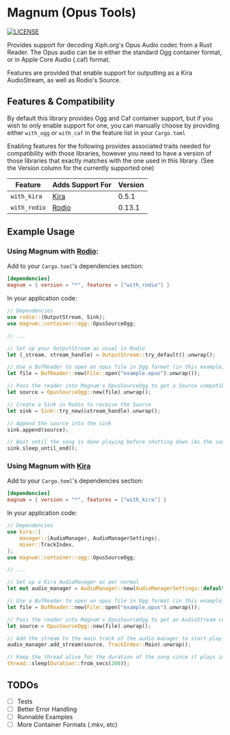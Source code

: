 # Magnum (Opus Tools)

[![LICENSE](https://img.shields.io/badge/license-MIT-blue.svg)](LICENSE)

Provides support for decoding Xiph.org's Opus Audio codec from a Rust Reader.
The Opus audio can be in either the standard Ogg container format, or in
Apple Core Audio (.caf) format.

Features are provided that enable support for outputting as a Kira AudioStream,
as well as Rodio's Source.

## Features & Compatibility

By default this library provides Ogg and Caf container support, but if you
wish to only enable support for one, you can manually choose by providing
either `with_ogg` or `with_caf` in the feature list in your `Cargo.toml`

Enabling features for the following provides associated traits needed for
compatibility with those libraries, however you need to have a version of
those libraries that exactly matches with the one used in this library.
(See the Version column for the currently supported one)

| Feature      | Adds Support For                            | Version |
| ------------ | ------------------------------------------- | ------- |
| `with_kira`  | [Kira](https://github.com/tesselode/kira)   | 0.5.1   |
| `with_rodio` | [Rodio](https://github.com/RustAudio/rodio) | 0.13.1  |

## Example Usage

### Using Magnum with [Rodio](https://github.com/RustAudio/rodio):

Add to your `Cargo.toml`'s dependencies section:

```toml
[dependencies]
magnum = { version = "*", features = ["with_rodio"] }
```

In your application code:

```rust
// Dependencies
use rodio::{OutputStream, Sink};
use magnum::container::ogg::OpusSourceOgg;

// ...

// Set up your OutputStream as usual in Rodio
let (_stream, stream_handle) = OutputStream::try_default().unwrap();

// Use a BufReader to open an opus file in Ogg format (in this example)
let file = BufReader::new(File::open("example.opus").unwrap());

// Pass the reader into Magnum's OpusSourceOgg to get a Source compatible with Rodio
let source = OpusSourceOgg::new(file).unwrap();

// Create a Sink in Rodio to receive the Source
let sink = Sink::try_new(&stream_handle).unwrap();

// Append the source into the sink
sink.append(source);

// Wait until the song is done playing before shutting down (As the sound plays in a separate thread)
sink.sleep_until_end();
```

### Using Magnum with [Kira](https://github.com/tesselode/kira)

Add to your `Cargo.toml`'s dependencies section:

```toml
[dependencies]
magnum = { version = "*", features = ["with_kira"] }
```

In your application code:

```rust
// Dependencies
use kira::{
    manager::{AudioManager, AudioManagerSettings},
    mixer::TrackIndex,
};
use magnum::container::ogg::OpusSourceOgg;

// ...

// Set up a Kira AudioManager as per normal
let mut audio_manager = AudioManager::new(AudioManagerSettings::default()).unwrap();

// Use a BufReader to open an opus file in Ogg format (in this example)
let file = BufReader::new(File::open("example.opus").unwrap());

// Pass the reader into Magnum's OpusSourceOgg to get an AudioStream compatible with Kira
let source = OpusSourceOgg::new(file).unwrap();

// Add the stream to the main track of the audio manager to start playing it
audio_manager.add_stream(source, TrackIndex::Main).unwrap();

// Keep the thread alive for the duration of the song since it plays in a background thread
thread::sleep(Duration::from_secs(200));
```

## TODOs

- [ ] Tests
- [ ] Better Error Handling
- [ ] Runnable Examples
- [ ] More Container Formats (.mkv, etc)
